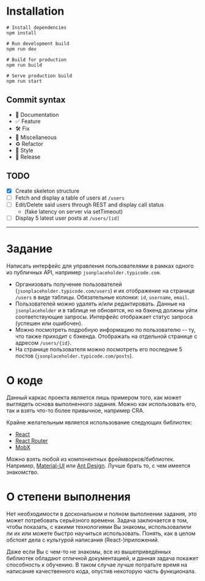 # Installation

```shell
# Install dependencies
npm install

# Run development build
npm run dev

# Build for production
npm run build

# Serve production build
npm run start
```

## Commit syntax 

* :blue_book: Documentation
* :white_check_mark: Feature
* :hammer_and_wrench: Fix
* :corn: Miscellaneous
* :recycle: Refactor
* :art: Style
* :milky_way: Release

## TODO

- [X] Create skeleton structure
- [ ] Fetch and display a table of users at `/users`
- [ ] Edit/Delete said users through REST and display call status
    * (fake latency on server via setTimeout)
- [ ] Display 5 latest user posts at `/users/[id]`

---

# Задание

Написать интерфейс для управления пользователями в рамках одного из публичных API,
например `jsonplaceholder.typicode.com`.

- Организовать получение пользователей (`jsonplaceholder.typicode.com/users`) и их отображение
  на странице `/users` в виде таблицы. Обязательные колонки: `id`, `username`, `email`.
- Пользователей можно удалять и/или редактировать. Данные на `jsonplaceholder` и в таблице не обновятся,
  но на бэкенд должны уйти соответствующие запросы. Интерфейс отображает статус запроса (успешен или ошибочен).
- Можно посмотреть подробную информацию по пользователю -- ту, что также приходит с бэкенда.
  Отображать на отдельной странице с адресом `/users/{id}`.
- На странице пользователя можно посмотреть его последние 5 постов (`jsonplaceholder.typicode.com/posts`).

# О коде

Данный каркас проекта является лишь примером того, как может выглядеть основа выполненного задания.
Можно как использовать его, так и взять что-то более привычное, например CRA.

Крайне желательным является использование следующих библиотек:

- [React](https://reactjs.org/)
- [React Router](https://reacttraining.com/react-router/)
- [MobX](https://mobx.js.org/)

Можно взять любой из компонентных фреймворков/библиотек.
Например, [Material-UI](https://material-ui.com/) или [Ant Design](https://ant.design/).
Лучше брать то, с чем имеется знакомство.

# О степени выполнения

Нет необходимости в доскональном и полном выполнении задания, это может потребовать серьёзного времени.
Задача заключается в том, чтобы показать, с какими технологиями Вы знакомы, использовалили ли их
или можете быстро научиться использовать. Понять, как в целом обстоят дела с культурой написания (React-)приложений.

Даже если Вы с чем-то не знакомы, все из вышеприведённых библиотек обладают отличной документацией,
и данная задача покажет способность к обучению. В таком случае лучше потратьте время на написание
качественного кода, опустив некоторую часть функционала.
